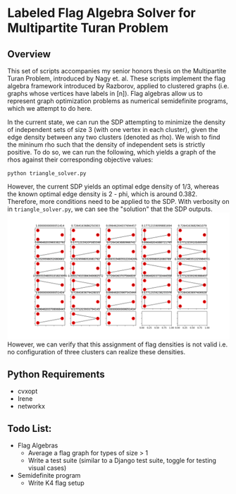 # Labeled Flag Algebra Solver for Multipartite Turan Problem

## Overview
This set of scripts accompanies my senior honors thesis on the Multipartite Turan Problem, introduced by Nagy et. al. These scripts implement the flag algebra framework introduced by Razborov, applied to clustered graphs (i.e. graphs whose vertices have labels in [n]). Flag algebras allow us to represent graph optimization problems as numerical semidefinite programs, which we attempt to do here.

In the current state, we can run the SDP attempting to minimize the density of independent sets of size 3 (with one vertex in each cluster), given the edge density between any two clusters (denoted as rho). We wish to find the mininum rho such that the density of independent sets is strictly positive. To do so, we can run the following, which yields a graph of the rhos against their corresponding objective values:
```
python triangle_solver.py
```
However, the current SDP yields an optimal edge density of 1/3, whereas the known optimal edge density is 2 - phi, which is around 0.382. Therefore, more conditions need to be applied to the SDP. With verbosity on in `triangle_solver.py`, we can see the "solution" that the SDP outputs. 
![alt text](triangle_0.334_soln.png)
However, we can verify that this assignment of flag densities is not valid i.e. no configuration of three clusters can realize these densities.


## Python Requirements
* cvxopt
* Irene
* networkx

## Todo List:
* Flag Algebras
    * Average a flag graph for types of size > 1
    * Write a test suite (similar to a Django test suite, toggle for 
    testing visual cases)
* Semidefinite program
    * Write K4 flag setup
